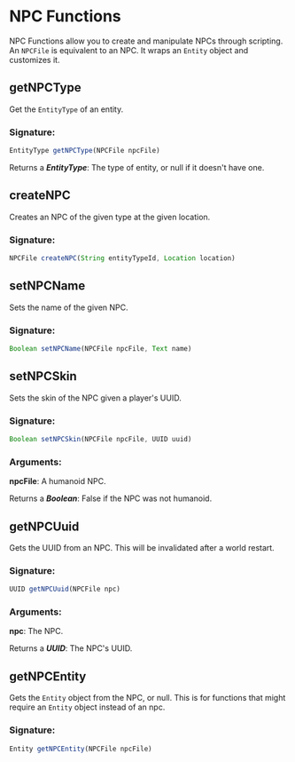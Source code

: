 # NPC Functions
 NPC Functions allow you to create and manipulate NPCs through scripting. An
 `NPCFile` is equivalent to an NPC. It wraps an `Entity` object and customizes it.

## getNPCType

Get the `EntityType` of an entity.

### Signature:
```js
EntityType getNPCType(NPCFile npcFile)
```

Returns a _**EntityType**_: The type of entity, or null if it doesn't have one.

## createNPC

Creates an NPC of the given type at the given location.

### Signature:
```js
NPCFile createNPC(String entityTypeId, Location location)
```

## setNPCName

Sets the name of the given NPC.

### Signature:
```js
Boolean setNPCName(NPCFile npcFile, Text name)
```

## setNPCSkin

Sets the skin of the NPC given a player's UUID.

### Signature:
```js
Boolean setNPCSkin(NPCFile npcFile, UUID uuid)
```
### Arguments:

**npcFile**: A humanoid NPC.

Returns a _**Boolean**_: False if the NPC was not humanoid.

## getNPCUuid

Gets the UUID from an NPC. This will be invalidated after a world restart.

### Signature:
```js
UUID getNPCUuid(NPCFile npc)
```
### Arguments:

**npc**: The NPC.

Returns a _**UUID**_: The NPC's UUID.

## getNPCEntity

Gets the `Entity` object from the NPC, or null. This is for functions that might require
 an `Entity` object instead of an npc.

### Signature:
```js
Entity getNPCEntity(NPCFile npcFile)
```

